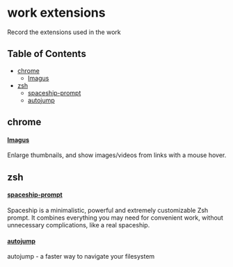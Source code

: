 # work extensions <!-- omit in toc -->
Record the extensions used in the work

## Table of Contents <!-- omit in toc -->

<!-- TOC -->

- [chrome](#chrome)
    - [Imagus](#Imagus)
- [zsh](#zsh)
    - [spaceship-prompt](#spaceship-prompt)
    - [autojump](#autojump)

<!-- /TOC -->

## chrome

#### [Imagus](https://chrome.google.com/webstore/detail/imagus/immpkjjlgappgfkkfieppnmlhakdmaab)
Enlarge thumbnails, and show images/videos from links with a mouse hover.

## zsh

#### [spaceship-prompt](https://github.com/denysdovhan/spaceship-prompt)
Spaceship is a minimalistic, powerful and extremely customizable Zsh prompt. It combines everything you may need for convenient work, without unnecessary complications, like a real spaceship.

#### [autojump](https://github.com/wting/autojump)
autojump - a faster way to navigate your filesystem

